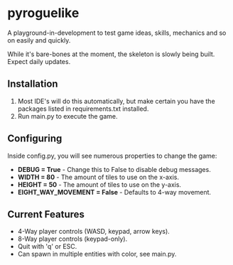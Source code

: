 # pyroguelike
A playground-in-development to test game ideas, skills, mechanics and so on easily and quickly.

While it's bare-bones at the moment, the skeleton is slowly being built. Expect daily updates.

## Installation
1. Most IDE's will do this automatically, but make certain you have the packages listed in requirements.txt installed.
2. Run main.py to execute the game.


## Configuring
Inside config.py, you will see numerous properties to change the game:
- **DEBUG = True** - Change this to False to disable debug messages.
- **WIDTH = 80** - The amount of tiles to use on the x-axis.
- **HEIGHT = 50** - The amount of tiles to use on the y-axis.
- **EIGHT_WAY_MOVEMENT = False** - Defaults to 4-way movement.

## Current Features
- 4-Way player controls (WASD, keypad, arrow keys).
- 8-Way player controls (keypad-only).
- Quit with 'q' or ESC.
- Can spawn in multiple entities with color, see main.py.